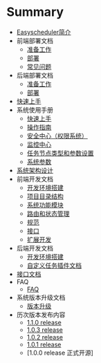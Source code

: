 # Summary

* [Easyscheduler简介](./)
* 前端部署文档
  * [准备工作](qian-duan-bu-shu-wen-dang.md#1、准备工作)
  * [部署](qian-duan-bu-shu-wen-dang.md#2、部署)
  * [常见问题](qian-duan-bu-shu-wen-dang.md#前端常见问题)
* 后端部署文档
  * [准备工作](hou-duan-bu-shu-wen-dang.md#1、准备工作)  
  * [部署](hou-duan-bu-shu-wen-dang.md#2、部署)  
* [快速上手](kuai-su-shang-shou.md#快速上手)
* 系统使用手册
  * [快速上手](xi-tong-shi-yong-shou-ce.md#快速上手)
  * [操作指南](xi-tong-shi-yong-shou-ce.md#操作指南)
  * [安全中心（权限系统）](xi-tong-shi-yong-shou-ce.md#安全中心（权限系统）)
  * [监控中心](xi-tong-shi-yong-shou-ce.md#监控中心)
  * [任务节点类型和参数设置](xi-tong-shi-yong-shou-ce.md#任务节点类型和参数设置)
  * [系统参数](xi-tong-shi-yong-shou-ce.md#系统参数)
* [系统架构设计](xi-tong-jia-gou-she-ji.md#系统架构设计)
* 前端开发文档
  * [开发环境搭建](qian-duan-kai-fa-wen-dang.md#开发环境搭建)
  * [项目目录结构](qian-duan-kai-fa-wen-dang.md#项目目录结构)
  * [系统功能模块](qian-duan-kai-fa-wen-dang.md#系统功能模块)
  * [路由和状态管理](qian-duan-kai-fa-wen-dang.md#路由和状态管理)
  * [规范](qian-duan-kai-fa-wen-dang.md#规范)
  * [接口](qian-duan-kai-fa-wen-dang.md#接口)
  * [扩展开发](qian-duan-kai-fa-wen-dang.md#扩展开发)   
* 后端开发文档
  * [开发环境搭建](hou-duan-kai-fa-wen-dang.md#项目编译)
  * [自定义任务插件文档](ren-wu-cha-jian-kai-fa.md#任务插件开发)
* [接口文档](http://52.82.13.76:8888/easyscheduler/doc.html?language=zh_CN&lang=cn)
* FAQ
  * [FAQ](easyscheduler-faq.md)
* 系统版本升级文档
  * [版本升级](sheng-ji-wen-dang.md)
* 历次版本发布内容
  * [1.1.0 release](1.1.0-release.md)
  * [1.0.3 release](1.0.3-release.md)
  * [1.0.2 release](1.0.2-release.md)
  * [1.0.1 release](1.0.1-release.md)
  * \[1.0.0 release 正式开源\]

